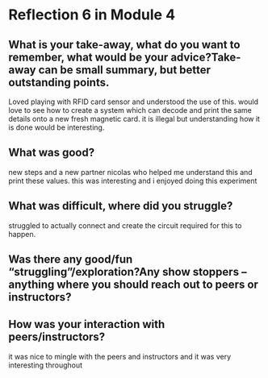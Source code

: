 # Reflection 6 in Module 4

## What is your take-away, what do you want to remember, what would be your advice?Take-away can be small summary, but better outstanding points.
Loved playing with RFID card sensor and understood the use of this. would love to see how to create a system which can decode and print the same details onto a new fresh magnetic card. it is illegal but understanding how it is done would be interesting.


## What was good?
new steps and a new partner nicolas who helped me understand this and print these values. this was interesting and i enjoyed doing this experiment 

## What was difficult, where did you struggle?
struggled to actually connect and create the circuit required for this to happen.

## Was there any good/fun “struggling”/exploration?Any show stoppers – anything where you should reach out to peers or instructors? 


## How was your interaction with peers/instructors?
it was nice to mingle with the peers and instructors and it was very interesting throughout
